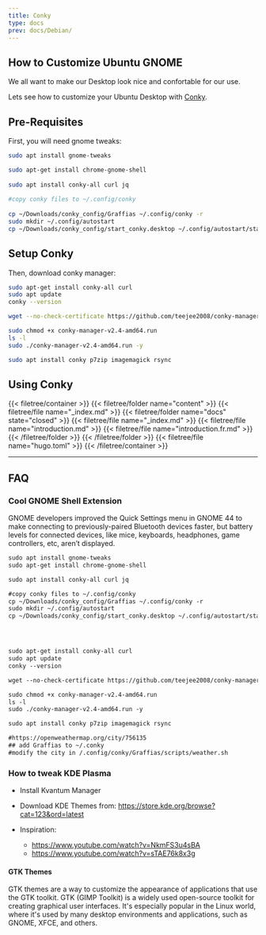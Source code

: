 ```yaml
---
title: Conky
type: docs
prev: docs/Debian/
---
```



## How to Customize Ubuntu GNOME

We all want to make our Desktop look nice and confortable for our use.

Lets see how to customize your Ubuntu Desktop with [Conky](https://github.com/brndnmtthws/conky).

## Pre-Requisites

First, you will need gnome tweaks:

```sh
sudo apt install gnome-tweaks

sudo apt-get install chrome-gnome-shell
  
sudo apt install conky-all curl jq
  
#copy conky files to ~/.config/conky
  
cp ~/Downloads/conky_config/Graffias ~/.config/conky -r
sudo mkdir ~/.config/autostart
cp ~/Downloads/conky_config/start_conky.desktop ~/.config/autostart/start_conky.desktop -r
```

## Setup Conky

Then, download conky manager:

```sh
sudo apt-get install conky-all curl
sudo apt update
conky --version

wget --no-check-certificate https://github.com/teejee2008/conky-manager/releases/download/v2.4/conky-manager-v2.4-amd64.run

sudo chmod +x conky-manager-v2.4-amd64.run
ls -l
sudo ./conky-manager-v2.4-amd64.run -y

sudo apt install conky p7zip imagemagick rsync
```

## Using Conky

{{< filetree/container >}}
  {{< filetree/folder name="content" >}}
    {{< filetree/file name="_index.md" >}}
    {{< filetree/folder name="docs" state="closed" >}}
      {{< filetree/file name="_index.md" >}}
      {{< filetree/file name="introduction.md" >}}
      {{< filetree/file name="introduction.fr.md" >}}
    {{< /filetree/folder >}}
  {{< /filetree/folder >}}
  {{< filetree/file name="hugo.toml" >}}
{{< /filetree/container >}}


--- 

## FAQ


### Cool GNOME Shell Extension


GNOME developers improved the Quick Settings menu in GNOME 44 to make connecting to previously-paired Bluetooth devices faster, but battery levels for connected devices, like mice, keyboards, headphones, game controllers, etc, aren’t displayed.


```txt
sudo apt install gnome-tweaks
sudo apt-get install chrome-gnome-shell

sudo apt install conky-all curl jq

#copy conky files to ~/.config/conky
cp ~/Downloads/conky_config/Graffias ~/.config/conky -r
sudo mkdir ~/.config/autostart
cp ~/Downloads/conky_config/start_conky.desktop ~/.config/autostart/start_conky.desktop -r




sudo apt-get install conky-all curl
sudo apt update
conky --version

wget --no-check-certificate https://github.com/teejee2008/conky-manager/releases/download/v2.4/conky-manager-v2.4-amd64.run

sudo chmod +x conky-manager-v2.4-amd64.run
ls -l
sudo ./conky-manager-v2.4-amd64.run -y

sudo apt install conky p7zip imagemagick rsync

#https://openweathermap.org/city/756135
## add Graffias to ~/.conky 
#modify the city in /.config/conky/Graffias/scripts/weather.sh
```

### How to tweak KDE Plasma

* Install Kvantum Manager
* Download KDE Themes from: https://store.kde.org/browse?cat=123&ord=latest

* Inspiration:
  * https://www.youtube.com/watch?v=NkmFS3u4sBA
  * https://www.youtube.com/watch?v=sTAE76k8x3g


#### GTK Themes

GTK themes are a way to customize the appearance of applications that use the GTK toolkit. GTK (GIMP Toolkit) is a widely used open-source toolkit for creating graphical user interfaces. It's especially popular in the Linux world, where it's used by many desktop environments and applications, such as GNOME, XFCE, and others.